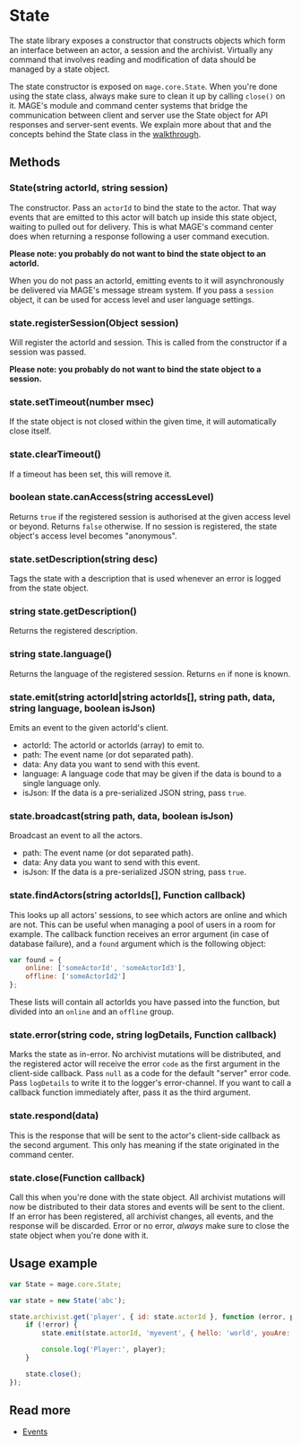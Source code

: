 # State

The state library exposes a constructor that constructs objects which form an interface between an
actor, a session and the archivist. Virtually any command that involves reading and modification of
data should be managed by a state object.

The state constructor is exposed on `mage.core.State`. When you're done using the state class,
always make sure to clean it up by calling `close()` on it. MAGE's module and command center systems
that bridge the communication between client and server use the State object for API responses and
server-sent events. We explain more about that and the concepts behind the State class in the
[walkthrough](../../docs/walkthrough/Readme.md).


## Methods

### State(string actorId, string session)

The constructor. Pass an `actorId` to bind the state to the actor. That way events that are emitted
to this actor will batch up inside this state object, waiting to pulled out for delivery. This is
what MAGE's command center does when returning a response following a user command execution.

**Please note: you probably do not want to bind the state object to an actorId.**

When you do not pass an actorId, emitting events to it will asynchronously be delivered via MAGE's
message stream system. If you pass a `session` object, it can be used for access level and user
language settings.

### state.registerSession(Object session)

Will register the actorId and session. This is called from the constructor if a session was passed.

**Please note: you probably do not want to bind the state object to a session.**

### state.setTimeout(number msec)

If the state object is not closed within the given time, it will automatically close itself.

### state.clearTimeout()

If a timeout has been set, this will remove it.

### boolean state.canAccess(string accessLevel)

Returns `true` if the registered session is authorised at the given access level or beyond. Returns
`false` otherwise. If no session is registered, the state object's access level becomes "anonymous".

### state.setDescription(string desc)

Tags the state with a description that is used whenever an error is logged from the state object.

### string state.getDescription()

Returns the registered description.

### string state.language()

Returns the language of the registered session. Returns `en` if none is known.

### state.emit(string actorId|string actorIds[], string path, data, string language, boolean isJson)

Emits an event to the given actorId's client.

* actorId: The actorId or actorIds (array) to emit to.
* path: The event name (or dot separated path).
* data: Any data you want to send with this event.
* language: A language code that may be given if the data is bound to a single language only.
* isJson: If the data is a pre-serialized JSON string, pass `true`.

### state.broadcast(string path, data, boolean isJson)

Broadcast an event to all the actors.

* path: The event name (or dot separated path).
* data: Any data you want to send with this event.
* isJson: If the data is a pre-serialized JSON string, pass `true`.

### state.findActors(string actorIds[], Function callback)

This looks up all actors' sessions, to see which actors are online and which are not. This can be useful when managing
a pool of users in a room for example. The callback function receives an error argument (in case of database failure),
and a `found` argument which is the following object:

```js
var found = {
	online: ['someActorId', 'someActorId3'],
	offline: ['someActorId2']
};
```

These lists will contain all actorIds you have passed into the function, but divided into an `online` and an `offline`
group.

### state.error(string code, string logDetails, Function callback)

Marks the state as in-error. No archivist mutations will be distributed, and the registered actor
will receive the error `code` as the first argument in the client-side callback. Pass `null` as a
code for the default "server" error code. Pass `logDetails` to write it to the logger's
error-channel. If you want to call a callback function immediately after, pass it as the third
argument.

### state.respond(data)

This is the response that will be sent to the actor's client-side callback as the second argument.
This only has meaning if the state originated in the command center.

### state.close(Function callback)

Call this when you're done with the state object. All archivist mutations will now be distributed to
their data stores and events will be sent to the client. If an error has been registered, all
archivist changes, all events, and the response will be discarded. Error or no error, *always* make
sure to close the state object when you're done with it.


## Usage example

```javascript
var State = mage.core.State;

var state = new State('abc');

state.archivist.get('player', { id: state.actorId }, function (error, player) {
	if (!error) {
		state.emit(state.actorId, 'myevent', { hello: 'world', youAre: player });

		console.log('Player:', player);
	}

	state.close();
});
```

## Read more

* [Events](../../docs/walkthrough/Events.md)
